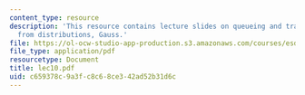 ```yaml
---
content_type: resource
description: 'This resource contains lecture slides on queueing and transitions: sampling
  from distributions, Gauss.'
file: https://ol-ocw-studio-app-production.s3.amazonaws.com/courses/esd-86-models-data-and-inference-for-socio-technical-systems-spring-2007/c659378c9a3fc8c68ce342ad52b31d6c_lec10.pdf
file_type: application/pdf
resourcetype: Document
title: lec10.pdf
uid: c659378c-9a3f-c8c6-8ce3-42ad52b31d6c
---
```


